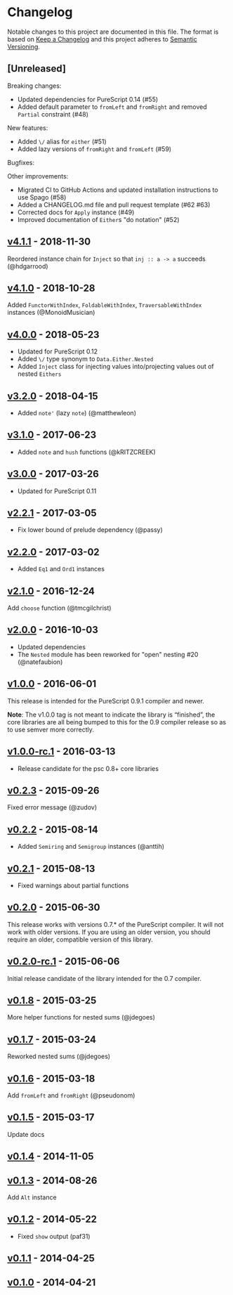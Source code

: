 # Changelog

Notable changes to this project are documented in this file. The format is based on [Keep a Changelog](https://keepachangelog.com/en/1.0.0/) and this project adheres to [Semantic Versioning](https://semver.org/spec/v2.0.0.html).

## [Unreleased]

Breaking changes:
- Updated dependencies for PureScript 0.14 (#55)
- Added default parameter to `fromLeft` and `fromRight` and removed `Partial` constraint (#48)

New features:
- Added `\/` alias for `either` (#51)
- Added lazy versions of `fromRight` and `fromLeft` (#59)

Bugfixes:

Other improvements:
- Migrated CI to GitHub Actions and updated installation instructions to use Spago (#58)
- Added a CHANGELOG.md file and pull request template (#62 #63)
- Corrected docs for `Apply` instance (#49)
- Improved documentation of `Either`s "do notation" (#52)

## [v4.1.1](https://github.com/purescript/purescript-either/releases/tag/v4.1.1) - 2018-11-30

Reordered instance chain for `Inject` so that `inj :: a -> a` succeeds (@hdgarrood)

## [v4.1.0](https://github.com/purescript/purescript-either/releases/tag/v4.1.0) - 2018-10-28

Added `FunctorWithIndex`, `FoldableWithIndex`, `TraversableWithIndex` instances (@MonoidMusician)

## [v4.0.0](https://github.com/purescript/purescript-either/releases/tag/v4.0.0) - 2018-05-23

- Updated for PureScript 0.12
- Added `\/` type synonym to `Data.Either.Nested`
- Added `Inject` class for injecting values into/projecting values out of nested `Eithers`

## [v3.2.0](https://github.com/purescript/purescript-either/releases/tag/v3.2.0) - 2018-04-15

- Added `note'` (lazy `note`) (@matthewleon)

## [v3.1.0](https://github.com/purescript/purescript-either/releases/tag/v3.1.0) - 2017-06-23

- Added `note` and `hush` functions (@kRITZCREEK)

## [v3.0.0](https://github.com/purescript/purescript-either/releases/tag/v3.0.0) - 2017-03-26

- Updated for PureScript 0.11

## [v2.2.1](https://github.com/purescript/purescript-either/releases/tag/v2.2.1) - 2017-03-05

- Fix lower bound of prelude dependency (@passy)

## [v2.2.0](https://github.com/purescript/purescript-either/releases/tag/v2.2.0) - 2017-03-02

- Added `Eq1` and `Ord1` instances

## [v2.1.0](https://github.com/purescript/purescript-either/releases/tag/v2.1.0) - 2016-12-24

Add `choose` function (@tmcgilchrist)

## [v2.0.0](https://github.com/purescript/purescript-either/releases/tag/v2.0.0) - 2016-10-03

- Updated dependencies
- The `Nested` module has been reworked for "open" nesting #20 (@natefaubion)

## [v1.0.0](https://github.com/purescript/purescript-either/releases/tag/v1.0.0) - 2016-06-01

This release is intended for the PureScript 0.9.1 compiler and newer.

**Note**: The v1.0.0 tag is not meant to indicate the library is “finished”, the core libraries are all being bumped to this for the 0.9 compiler release so as to use semver more correctly.

## [v1.0.0-rc.1](https://github.com/purescript/purescript-either/releases/tag/v1.0.0-rc.1) - 2016-03-13

- Release candidate for the psc 0.8+ core libraries

## [v0.2.3](https://github.com/purescript/purescript-either/releases/tag/v0.2.3) - 2015-09-26

Fixed error message (@zudov)

## [v0.2.2](https://github.com/purescript/purescript-either/releases/tag/v0.2.2) - 2015-08-14

- Added `Semiring` and `Semigroup` instances (@anttih)

## [v0.2.1](https://github.com/purescript/purescript-either/releases/tag/v0.2.1) - 2015-08-13

- Fixed warnings about partial functions

## [v0.2.0](https://github.com/purescript/purescript-either/releases/tag/v0.2.0) - 2015-06-30

This release works with versions 0.7.\* of the PureScript compiler. It will not work with older versions. If you are using an older version, you should require an older, compatible version of this library.

## [v0.2.0-rc.1](https://github.com/purescript/purescript-either/releases/tag/v0.2.0-rc.1) - 2015-06-06

Initial release candidate of the library intended for the 0.7 compiler.

## [v0.1.8](https://github.com/purescript/purescript-either/releases/tag/v0.1.8) - 2015-03-25

More helper functions for nested sums (@jdegoes)

## [v0.1.7](https://github.com/purescript/purescript-either/releases/tag/v0.1.7) - 2015-03-24

Reworked nested sums (@jdegoes)

## [v0.1.6](https://github.com/purescript/purescript-either/releases/tag/v0.1.6) - 2015-03-18

Add `fromLeft` and `fromRight` (@pseudonom)

## [v0.1.5](https://github.com/purescript/purescript-either/releases/tag/v0.1.5) - 2015-03-17

Update docs

## [v0.1.4](https://github.com/purescript/purescript-either/releases/tag/v0.1.4) - 2014-11-05



## [v0.1.3](https://github.com/purescript/purescript-either/releases/tag/v0.1.3) - 2014-08-26

Add `Alt` instance

## [v0.1.2](https://github.com/purescript/purescript-either/releases/tag/v0.1.2) - 2014-05-22

- Fixed `show` output (paf31)

## [v0.1.1](https://github.com/purescript/purescript-either/releases/tag/v0.1.1) - 2014-04-25



## [v0.1.0](https://github.com/purescript/purescript-either/releases/tag/v0.1.0) - 2014-04-21



